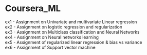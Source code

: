 # Coursera_ML
ex1 - Assignment on Univariate and multivariate Linear regression  
ex2 - Assignment on logistic regression and regularization  
ex3 - Assignment on Multiclass classification and Neural Networks  
ex4 - Assignment on Neural networks learning  
ex5 - Assignment of regularized linear regression & bias vs variance  
ex6 - Assignment of Support vector machine
